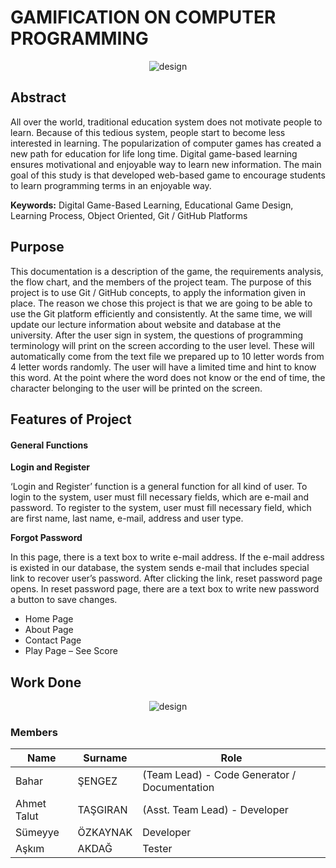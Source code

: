 # GAMIFICATION ON COMPUTER PROGRAMMING

<p align="center"><img src="https://s13.postimg.org/7cgndmt9j/Nice_Hanged_Man-empty.png"  alt="design"/></p>

## Abstract
All over the world, traditional education system does not motivate people to learn. Because of this tedious system, people start to become less interested in learning. The popularization of computer games has created a new path for education for life long time. Digital game-based learning ensures motivational and enjoyable way to learn new information. The main goal of this study is that developed web-based game to encourage students to learn programming terms in an enjoyable way.

**Keywords:** 
Digital Game-Based Learning, Educational Game Design, Learning Process, Object Oriented, Git / GitHub Platforms

## Purpose

This documentation is a description of the game, the requirements analysis, the flow chart, and the members of the project team. The purpose of this project is to use Git / GitHub concepts, to apply the information given in place. The reason we chose this project is that we are going to be able to use the Git platform efficiently and consistently. At the same time, we will update our lecture information about website and database at the university. 
After the user sign in system, the questions of programming terminology will print on the screen according to the user level. These will automatically come from the text file we prepared up to 10 letter words from 4 letter words randomly. The user will have a limited time and hint to know this word. At the point where the word does not know or the end of time, the character belonging to the user will be printed on the screen.

##  Features of Project 

####  General Functions
   
**Login and Register**

‘Login and Register’ function is a general function for all kind of user. To login to the system, user must fill necessary fields, which are e-mail and password. To register to the system, user must fill necessary field, which are first name, last name, e-mail, address and user type. 

**Forgot Password**
 
In this page, there is a text box to write e-mail address. If the e-mail address is existed in our database, the system sends e-mail that includes special link to recover user’s password. After clicking the link, reset password page opens. In reset password page, there are a text box to write new password a button to save changes. 

- Home Page 
- About Page 
- Contact Page 
- Play Page – See Score

## Work Done 

<p align="center"><img src="https://s13.postimg.org/3supnv8k7/tobb_1024.png"  alt="design"/></p>


### Members

Name | Surname | Role
---| ----- | ----
Bahar | ŞENGEZ | (Team Lead) - Code Generator / Documentation
Ahmet Talut | TAŞGIRAN | (Asst. Team Lead) - Developer 
Sümeyye | ÖZKAYNAK | Developer
Aşkım | AKDAĞ | Tester